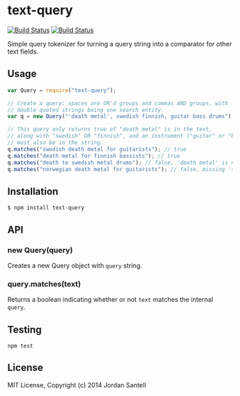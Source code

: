 # text-query

[![Build Status](http://img.shields.io/travis/jsantell/text-query.svg?style=flat-square)](https://travis-ci.org/jsantell/text-query)
[![Build Status](http://img.shields.io/npm/v/text-query.svg?style=flat-square)](https://www.npmjs.org/package/text-query)

Simple query tokenizer for turning a query string into a comparator for other text fields.

## Usage

```js
var Query = require("text-query");

// Create a query: spaces are OR'd groups and commas AND groups, with
// double quoted strings being one search entity.
var q = new Query("'death metal', swedish finnish, guitar bass drums");

// This query only returns true of "death metal" is in the text,
// along with "swedish" OR "finnish", and an instrument ("guitar" or "bass" or "drums")
// must also be in the string.
q.matches("swedish death metal for guitarists"); // true
q.matches("death metal for finnish bassists"); // true
q.matches("death to swedish metal drums"); // false, 'death metal' is not a single string
q.matches("norwegian death metal for guitarists"); // false, missing 'swedish' or 'finnish'

```

## Installation

`$ npm install text-query`

## API

### new Query(query)

Creates a new Query object with `query` string.

### query.matches(text)

Returns a boolean indicating whether or not `text` matches the internal `query`.

## Testing

`npm test`

## License

MIT License, Copyright (c) 2014 Jordan Santell
